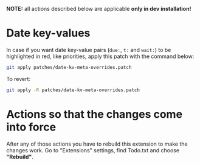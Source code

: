 **NOTE:** all actions described below are applicable **only in dev installation!**

# Date key-values

In case if you want date key-value pairs (`due:`, `t:` and `wait:`) to be highlighted in red, like priorities, apply this patch with the command below:

```sh
git apply patches/date-kv-meta-overrides.patch
```

To revert:

```sh
git apply -R patches/date-kv-meta-overrides.patch
```

# Actions so that the changes come into force

After any of those actions you have to rebuild this extension to make the changes work. Go to "Extensions" settings, find Todo.txt and choose **"Rebuild"**.
